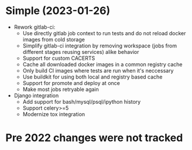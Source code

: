 # Simple (2023-01-26)

- Rework gitlab-ci:
    - Use directly gitlab job context to run tests and do not reload docker images from cold storage
    - Simplify gitlab-ci integration by removing workspace (jobs from different stages reusing services) alike behavior
    - Support for custom CACERTS
    - Cache all downloaded docker images in a common registry cache
    - Only build CI images where tests are run when it's neccessary
    - Use buildkit for using both local and registry based cache
    - Support for promote and deploy at once
    - Make most jobs retryable again
- Django integration
    - Add support for bash/mysql/psql/ipython history
    - Support celery>=5
    - Modernize tox integration

# Pre 2022 changes were not tracked
